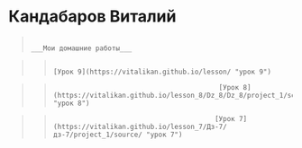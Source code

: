 


# Кандабаров Виталий
   >                                                                                          ___Мои домашние работы___
                                                                                           
>
  >>                                                                         [Урок 9](https://vitalikan.github.io/lesson/ "урок 9")
>

>>                                              [Урок 8](https://vitalikan.github.io/lesson_8/Dz_8/Dz_8/project_1/source/ "урок 8")

>
 >>                                             [Урок 7](https://vitalikan.github.io/lesson_7/Дз-7/дз-7/project_1/source/ "урок 7")
